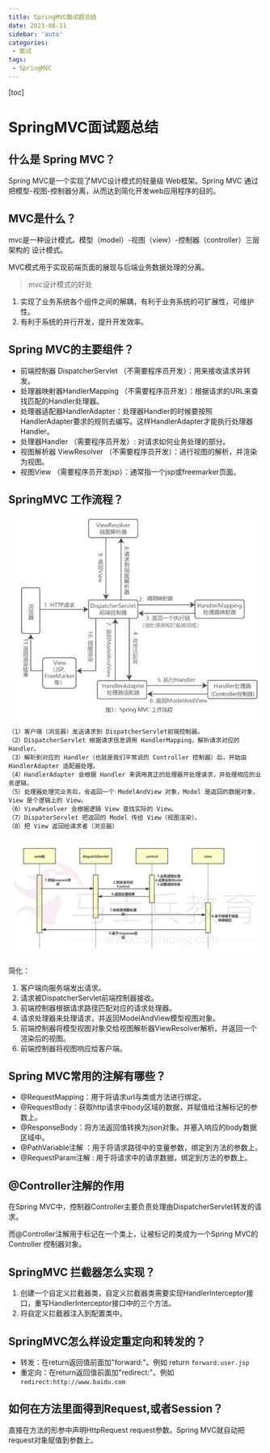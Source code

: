 ```yaml
---
title: SpringMVC面试题总结
date: 2023-08-11
sidebar: 'auto'
categories: 
 - 面试
tags:
 - SpringMVC
---
```


[toc]

# SpringMVC面试题总结

## 什么是 Spring MVC？

Spring MVC是一个实现了MVC设计模式的轻量级 Web框架。Spring MVC 通过把模型-视图-控制器分离，从而达到简化开发web应用程序的目的。

## MVC是什么？

mvc是一种设计模式。模型（model）-视图（view）-控制器（controller）三层架构的 设计模式。

MVC模式用于实现前端页面的展现与后端业务数据处理的分离。

> mvc设计模式的好处

1. 实现了业务系统各个组件之间的解耦，有利于业务系统的可扩展性，可维护性。
2. 有利于系统的并行开发，提升开发效率。

## Spring MVC的主要组件？

- 前端控制器 DispatcherServlet （不需要程序员开发）：用来接收请求并转发。
- 处理器映射器HandlerMapping （不需要程序员开发）：根据请求的URL来查找匹配的Handler处理器。
- 处理器适配器HandlerAdapter：处理器Handler的时候要按照HandlerAdapter要求的规则去编写。这样HandlerAdapter才能执行处理器Handler。
- 处理器Handler （需要程序员开发）: 对请求如何业务处理的部分。
- 视图解析器 ViewResolver （不需要程序员开发）：进行视图的解析，并渲染为视图。
- 视图View （需要程序员开发jsp）：通常指一个jsp或freemarker页面。

## SpringMVC 工作流程？

![springmvc_20230731143158.png](../blog_img/springmvc_20230731143158.png)

```
（1）客户端（浏览器）发送请求到 DispatcherServlet前端控制器。
（2）DispatcherServlet 根据请求信息调用 HandlerMapping，解析请求对应的 Handler。
（3）解析到对应的 Handler（也就是我们平常说的 Controller 控制器）后，开始由 HandlerAdapter 适配器处理。
（4）HandlerAdapter 会根据 Handler 来调用真正的处理器开处理请求，并处理相应的业务逻辑。
（5）处理器处理完业务后，会返回一个 ModelAndView 对象，Model 是返回的数据对象，View 是个逻辑上的 View。
（6）ViewResolver 会根据逻辑 View 查找实际的 View。
（7）DispaterServlet 把返回的 Model 传给 View（视图渲染）。
（8）把 View 返回给请求者（浏览器）
```

![springmvc_20231202174034.png](../blog_img/springmvc_20231202174034.png)

简化：
1. 客户端向服务端发出请求。
2. 请求被DispatcherServlet前端控制器接收。
3. 前端控制器根据请求路径匹配对应的请求处理器。
4. 请求处理器来处理请求，并返回ModelAndView模型视图对象。
5. 前端控制器将模型视图对象交给视图解析器ViewResolver解析。并返回一个渲染后的视图。
6. 前端控制器将视图响应给客户端。

## Spring MVC常用的注解有哪些？

- @RequestMapping：用于将请求url与类或方法进行绑定。
- @RequestBody：获取http请求中body区域的数据，并赋值给注解标记的参数上。
- @ResponseBody：将方法返回值转换为json对象。并塞入响应的body数据区域中。
- @PathVariable注解 ：用于将请求路径中的变量参数，绑定到方法的参数上。
- @RequestParam注解 : 用于将请求中的请求数据，绑定到方法的参数上。

## @Controller注解的作用

在Spring MVC中，控制器Controller主要负责处理由DispatcherServlet转发的请求。

而@Controller注解用于标记在一个类上，让被标记的类成为一个Spring MVC的 Controller 控制器对象。

## SpringMVC 拦截器怎么实现？

1. 创建一个自定义拦截器类，自定义拦截器类需要实现HandlerInterceptor接口，重写HandlerInterceptor接口中的三个方法。
2. 将自定义拦截器注入到配置类中。

## SpringMVC怎么样设定重定向和转发的？

* 转发：在return返回值前面加"forward:"。例如 return `forward:user.jsp`
* 重定向：在return返回值前面加"redirect:"。例如 `redirect:http://www.baidu.com`

## 如何在方法里面得到Request,或者Session？

直接在方法的形参中声明HttpRequest request参数。Spring MVC就自动把request对象赋值到参数上。
